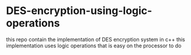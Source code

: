 # DES-encryption-using-logic-operations
this repo contain the implementation of DES encryption system in c++
this implementation uses logic operations that is easy on the processor to do 

